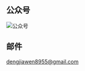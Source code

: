 
## 公众号

![公众号](https://markdown-1304103443.cos.ap-guangzhou.myqcloud.com/2022-02-04公众号邓嘉文Javan搜索50K.png)

## 邮件

dengjiawen8955@gmail.com